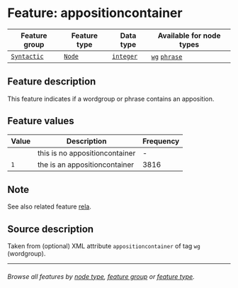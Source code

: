 # Feature: appositioncontainer <a name="start"></a>

Feature group | Feature type | Data type | Available for node types
---  | --- | --- | --- 
[`Syntactic`](featuresbygroup.md#syntactic-features) | [`Node`](featuresbyfeaturetype.md#node-features) | [`integer`](featuresbydatatype.md#integer-datatype) | [`wg`](featuresbynodetype.md#wordgroup-nodes) [`phrase`](featuresbynodetype.md#phrase-nodes)

## Feature description 

This feature indicates if a wordgroup or phrase contains an apposition.

## Feature values 

Value | Description | Frequency
---  | --- | --- 
` ` | this is no appositioncontainer | -
`1` | the is an appositioncontainer | 3816

## Note

See also related feature [rela](rela.md#readme).

## Source description

Taken from (optional) XML attribute `appositioncontainer` of tag `wg` (wordgroup).

---
###### *Browse all features by [node type](featuresbynodetype.md#readme), [feature group](featuresbygroup.md#readme) or [feature type](featuresbyfeaturetype.md#readme).*
